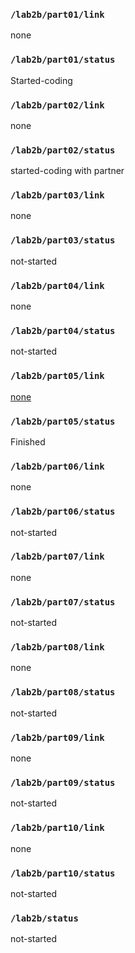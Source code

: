 ### `/lab2b/part01/link`
none
### `/lab2b/part01/status`
Started-coding
### `/lab2b/part02/link`
none
### `/lab2b/part02/status`
started-coding with partner
### `/lab2b/part03/link`
none
### `/lab2b/part03/status`
not-started
### `/lab2b/part04/link`
none
### `/lab2b/part04/status`
not-started
### `/lab2b/part05/link`
[none](https://github.com/villyye97/ese5190-2022/blob/main/lab2b%20part5.md)
### `/lab2b/part05/status`
Finished 
### `/lab2b/part06/link`
none
### `/lab2b/part06/status`
not-started
### `/lab2b/part07/link`
none
### `/lab2b/part07/status`
not-started
### `/lab2b/part08/link`
none
### `/lab2b/part08/status`
not-started
### `/lab2b/part09/link`
none
### `/lab2b/part09/status`
not-started
### `/lab2b/part10/link`
none
### `/lab2b/part10/status`
not-started
### `/lab2b/status`
not-started
